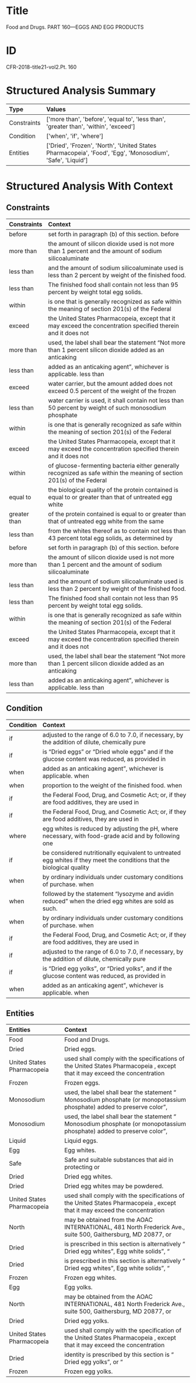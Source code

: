 # Title

 Food and Drugs. PART 160—EGGS AND EGG PRODUCTS


# ID

 CFR-2018-title21-vol2.Pt. 160


# Structured Analysis Summary

| Type        | Values                                                                                                    |
|:------------|:----------------------------------------------------------------------------------------------------------|
| Constraints | ['more than', 'before', 'equal to', 'less than', 'greater than', 'within', 'exceed']                      |
| Condition   | ['when', 'if', 'where']                                                                                   |
| Entities    | ['Dried', 'Frozen', 'North', 'United States Pharmacopeia', 'Food', 'Egg', 'Monosodium', 'Safe', 'Liquid'] |


# Structured Analysis With Context

 


## Constraints

| Constraints   | Context                                                                                                                |
|:--------------|:-----------------------------------------------------------------------------------------------------------------------|
| before        | set forth in paragraph (b) of this section. before                                                                     |
| more than     | the amount of silicon dioxide used is not more than 1 percent and the amount of sodium silicoaluminate                 |
| less than     | and the amount of sodium silicoaluminate used is less than  2 percent by weight of the finished food.                  |
| less than     | The finished food shall contain not  less than  95 percent by weight total egg solids.                                 |
| within        | is one that is generally recognized as safe within the meaning of section 201(s) of the Federal                        |
| exceed        | the United States Pharmacopeia, except that it may exceed the concentration specified therein and it does not          |
| more than     | used, the label shall bear the statement &#8220;Not more than 1 percent silicon dioxide added as an anticaking         |
| less than     | added as an anticaking agent&#8221;, whichever is applicable. less than                                                |
| exceed        | water carrier, but the amount added does not exceed 0.5 percent of the weight of the frozen                            |
| less than     | water carrier is used, it shall contain not less than 50 percent by weight of such monosodium phosphate                |
| within        | is one that is generally recognized as safe within the meaning of section 201(s) of the Federal                        |
| exceed        | the United States Pharmacopeia, except that it may exceed the concentration specified therein and it does not          |
| within        | of glucose-fermenting bacteria either generally recognized as safe within the meaning of section 201(s) of the Federal |
| equal to      | the biological quality of the protein contained is equal to or greater than that of untreated egg white                |
| greater than  | of the protein contained is equal to or greater than that of untreated egg white from the same                         |
| less than     | from the whites thereof as to contain not less than 43 percent total egg solids, as determined by                      |
| before        | set forth in paragraph (b) of this section. before                                                                     |
| more than     | the amount of silicon dioxide used is not more than 1 percent and the amount of sodium silicoaluminate                 |
| less than     | and the amount of sodium silicoaluminate used is less than  2 percent by weight of the finished food.                  |
| less than     | The finished food shall contain not  less than  95 percent by weight total egg solids.                                 |
| within        | is one that is generally recognized as safe within the meaning of section 201(s) of the Federal                        |
| exceed        | the United States Pharmacopeia, except that it may exceed the concentration specified therein and it does not          |
| more than     | used, the label shall bear the statement &#8220;Not more than 1 percent silicon dioxide added as an anticaking         |
| less than     | added as an anticaking agent&#8221;, whichever is applicable. less than                                                |


## Condition

| Condition   | Context                                                                                                                |
|:------------|:-----------------------------------------------------------------------------------------------------------------------|
| if          | adjusted to the range of 6.0 to 7.0, if necessary, by the addition of dilute, chemically pure                          |
| if          | is &#8220;Dried eggs&#8221; or &#8220;Dried whole eggs&#8221; and if the glucose content was reduced, as provided in   |
| when        | added as an anticaking agent&#8221;, whichever is applicable. when                                                     |
| when        | proportion to the weight of the finished food. when                                                                    |
| if          | the Federal Food, Drug, and Cosmetic Act; or, if they are food additives, they are used in                             |
| if          | the Federal Food, Drug, and Cosmetic Act; or, if they are food additives, they are used in                             |
| where       | egg whites is reduced by adjusting the pH, where necessary, with food-grade acid and by following one                  |
| if          | be considered nutritionally equivalent to untreated egg whites if they meet the conditions that the biological quality |
| when        | by ordinary individuals under customary conditions of purchase. when                                                   |
| when        | followed by the statement &#8220;lysozyme and avidin reduced&#8221; when  the dried egg whites are sold as such.       |
| when        | by ordinary individuals under customary conditions of purchase. when                                                   |
| if          | the Federal Food, Drug, and Cosmetic Act; or, if they are food additives, they are used in                             |
| if          | adjusted to the range of 6.0 to 7.0, if necessary, by the addition of dilute, chemically pure                          |
| if          | is &#8220;Dried egg yolks&#8221;, or &#8220;Dried yolks&#8221;, and if the glucose content was reduced, as provided in |
| when        | added as an anticaking agent&#8221;, whichever is applicable. when                                                     |


## Entities

| Entities                   | Context                                                                                                                            |
|:---------------------------|:-----------------------------------------------------------------------------------------------------------------------------------|
| Food                       | Food  and Drugs.                                                                                                                   |
| Dried                      | Dried  eggs.                                                                                                                       |
| United States Pharmacopeia | used shall comply with the specifications of the United States Pharmacopeia , except that it may exceed the concentration          |
| Frozen                     | Frozen  eggs.                                                                                                                      |
| Monosodium                 | used, the label shall bear the statement &#8220; Monosodium phosphate (or monopotassium phosphate) added to preserve color&#8221;, |
| Monosodium                 | used, the label shall bear the statement &#8220; Monosodium phosphate (or monopotassium phosphate) added to preserve color&#8221;, |
| Liquid                     | Liquid  eggs.                                                                                                                      |
| Egg                        | Egg  whites.                                                                                                                       |
| Safe                       | Safe and suitable substances that aid in protecting or                                                                             |
| Dried                      | Dried  egg whites.                                                                                                                 |
| Dried                      | Dried  egg whites may be powdered.                                                                                                 |
| United States Pharmacopeia | used shall comply with the specifications of the United States Pharmacopeia , except that it may exceed the concentration          |
| North                      | may be obtained from the AOAC INTERNATIONAL, 481 North Frederick Ave., suite 500, Gaithersburg, MD 20877, or                       |
| Dried                      | is prescribed in this section is alternatively &#8220; Dried  egg whites&#8221;, Egg white solids&#8221;, &#8220;                  |
| Dried                      | is prescribed in this section is alternatively &#8220; Dried  egg whites&#8221;, Egg white solids&#8221;, &#8220;                  |
| Frozen                     | Frozen  egg whites.                                                                                                                |
| Egg                        | Egg  yolks.                                                                                                                        |
| North                      | may be obtained from the AOAC INTERNATIONAL, 481 North Frederick Ave., suite 500, Gaithersburg, MD 20877, or                       |
| Dried                      | Dried  egg yolks.                                                                                                                  |
| United States Pharmacopeia | used shall comply with the specification of the United States Pharmacopeia , except that it may exceed the concentration           |
| Dried                      | identity is prescribed by this section is &#8220; Dried  egg yolks&#8221;, or &#8220;                                              |
| Frozen                     | Frozen  egg yolks.                                                                                                                 |


